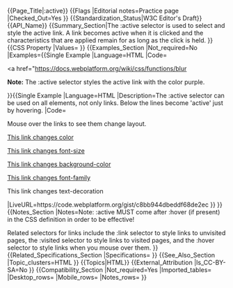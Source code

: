 {{Page_Title|:active}}
{{Flags
|Editorial notes=Practice page
|Checked_Out=Yes
}}
{{Standardization_Status|W3C Editor's Draft}}
{{API_Name}}
{{Summary_Section|The :active selector is used to select and style the active link.
A link becomes active when it is clicked and the characteristics that are applied remain for as long as the click is held.
}}
{{CSS Property
|Values=
}}
{{Examples_Section
|Not_required=No
|Examples={{Single Example
|Language=HTML
|Code=<!DOCTYPE html>
<html>
<head>
<style>
a:active {
    background-color: purple;
}
</style>
</head>
<body>

<a href="https://docs.webplatform.org/wiki/css/functions/blur</a>


<p><b>Note:</b> The :active selector styles the active link with the color purple.</p>

</body>
</html>
}}{{Single Example
|Language=HTML
|Description=The :active selector can be used on all elements, not only links. Below the lines become 'active' just by hovering.
|Code=<!DOCTYPE html>
<html>
<head>
<style>
a.ex1:hover, a.ex1:active {color: yellow;}
a.ex2:hover, a.ex2:active {font-size: 250%;}
a.ex3:hover, a.ex3:active {background: blue;}
a.ex4:hover, a.ex4:active {font-family: monospace;}
a.ex5:visited, a.ex5:link {text-decoration: none;}
a.ex5:hover, a.ex5:active {text-decoration: underline;}
</style>
</head>
<body>

<p>Mouse over the links to see them change layout.</p>

<p><a class="ex1" href="default.asp">This link changes color</a></p>
<p><a class="ex2" href="default.asp">This link changes font-size</a></p>
<p><a class="ex3" href="default.asp">This link changes background-color</a></p>
<p><a class="ex4" href="default.asp">This link changes font-family</a></p>
<p><a class="ex5" href="default.asp">This link changes text-decoration</a></p>

</body>
</html>
|LiveURL=https://code.webplatform.org/gist/c8bb944dbeddf68de2ec
}}
}}
{{Notes_Section
|Notes=Note: :active MUST come after :hover (if present) in the CSS definition in order to be effective!

Related selectors for links include the :link selector to style links to unvisited pages, the :visited selector to style links to visited pages, and the :hover selector to style links when you mouse over them.
}}
{{Related_Specifications_Section
|Specifications=
}}
{{See_Also_Section
|Topic_clusters=HTML
}}
{{Topics|HTML}}
{{External_Attribution
|Is_CC-BY-SA=No
}}
{{Compatibility_Section
|Not_required=Yes
|Imported_tables=
|Desktop_rows=
|Mobile_rows=
|Notes_rows=
}}
